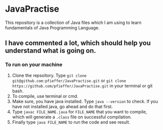 # JavaPractise

This repository is a collection of Java files which I am using to learn fundamentals of Java Programming Language.

## I have commented a lot, which should help you understand what is going on.

### To run on your machine
1. Clone the repsoitory. Type `git clone git@github.com:pfieffer/JavaPractise.git` or `git clone https://github.com/pfieffer/JavaPractise.git` in your terminal or git bash.
2. To compile, use terminal or cmd. 
3. Make sure, you have java installed. Type `java --version` to check. If you have not installed java, go ahead and do that first.
4. Type `javac FILE_NAME.java` for `FILE_NAME` that you want to compile, which will generate a `.class` file on successful compilation.
5. Finally type `java FILE_NAME` to run the code and see result.

